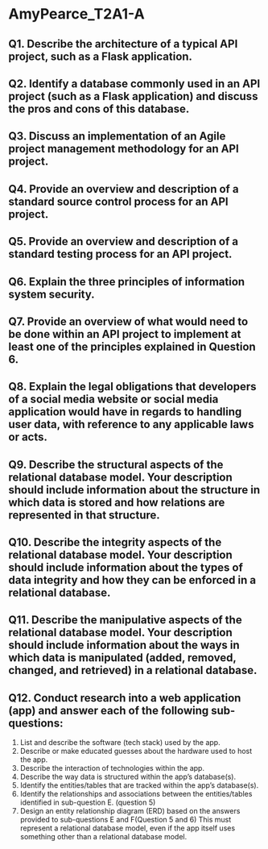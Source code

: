 # AmyPearce_T2A1-A

## Q1. Describe the architecture of a typical API project, such as a Flask application.



## Q2. Identify a database commonly used in an API project (such as a Flask application) and discuss the pros and cons of this database.



## Q3. Discuss an implementation of an Agile project management methodology for an API project.



## Q4. Provide an overview and description of a standard source control process for an API project.


## Q5. Provide an overview and description of a standard testing process for an API project.


## Q6. Explain the three principles of information system security.



## Q7. Provide an overview of what would need to be done within an API project to implement at least one of the principles explained in Question 6.



## Q8. Explain the legal obligations that developers of a social media website or social media application would have in regards to handling user data, with reference to any applicable laws or acts.



## Q9. Describe the structural aspects of the relational database model. Your description should include information about the structure in which data is stored and how relations are represented in that structure.



## Q10. Describe the integrity aspects of the relational database model. Your description should include information about the types of data integrity and how they can be enforced in a relational database.


## Q11. Describe the manipulative aspects of the relational database model. Your description should include information about the ways in which data is manipulated (added, removed, changed, and retrieved) in a relational database.



## Q12. Conduct research into a web application (app) and answer each of the following sub-questions:

1. List and describe the software (tech stack) used by the app. 
2. Describe or make educated guesses about the hardware used to host the app.
3. Describe the interaction of technologies within the app.
4. Describe the way data is structured within the app’s database(s).
5. Identify the entities/tables that are tracked within the app’s database(s).
6. Identify the relationships and associations between the entities/tables identified in sub-question E. (question 5)
7. Design an entity relationship diagram (ERD) based on the answers provided to sub-questions E and F(Question 5 and 6) This must represent a relational database model, even if the app itself uses something other than a relational database model.
